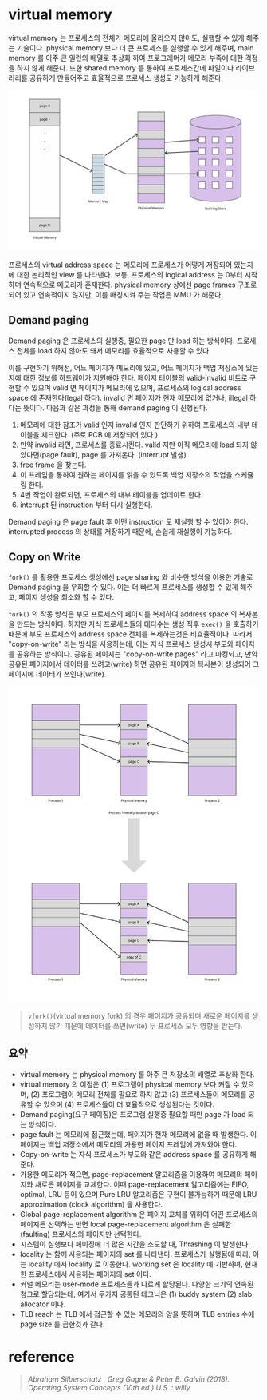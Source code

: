 # virtual memory

virtual memory 는 프로세스의 전체가 메모리에 올라오지 않아도, 실행할 수 있게 해주는 기술이다. physical memory 보다 더 큰 프로세스를 실행할 수 있게 해주며, main memory 를 아주 큰 일련의 배열로 추상화 하여 프로그래머가 메모리 부족에 대한 걱정을 하지 않게 해준다. 또한 shared memory 를 통하여 프로세스간에 파일이나 라이브러리를 공유하게 만들어주고 효율적으로 프로세스 생성도 가능하게 해준다.

![virtual memory structure ](../image/virtual-memory-structure.png)

프로세스의 virtual address space 는 메모리에 프로세스가 어떻게 저장되어 있는지에 대한 논리적인 view 를 나타낸다. 보통, 프로세스의 logical address 는 0부터 시작하며 연속적으로 메모리가 존재한다. physical memory 상에선 page frames 구조로 되어 있고 연속적이지 않지만, 이를 매칭시켜 주는 작업은 MMU 가 해준다.

## Demand paging

Demand paging 은 프로세스의 실행중, 필요한 page 만 load 하는 방식이다. 프로세스 전체를 load 하지 않아도 돼서 메모리를 효율적으로 사용할 수 있다.

이를 구현하기 위해선, 어느 페이지가 메모리에 있고, 어느 페이지가 백업 저장소에 있는지에 대한 정보를 하드웨어가 지원해야 한다. 페이지 테이블의 valid-invalid 비트로 구현할 수 있으며 valid 면 페이지가 메모리에 있으며, 프로세스의 logical address space 에 존재한다(legal 하다). invalid 면 페이지가 현재 메모리에 없거나, illegal 하다는 뜻이다. 다음과 같은 과정을 통해 demand paging 이 진행된다.

1. 메모리에 대한 참조가 valid 인지 invalid 인지 판단하기 위하여 프로세스의 내부 테이블을 체크한다. (주로 PCB 에 저장되어 있다.)
2. 만약 invalid 라면, 프로세스를 종료시킨다. valid 지만 아직 메모리에 load 되지 않았다면(page fault), page 를 가져온다. (interrupt 발생)
3. free frame 을 찾는다.
4. 이 프레임을 통하여 원하는 페이지를 읽을 수 있도록 백업 저장소의 작업을 스케쥴링 한다.
5. 4번 작업이 완료되면, 프로세스의 내부 테이블을 업데이트 한다.
6. interrupt 된 instruction 부터 다시 실행한다.

Demand paging 은 page fault 후 어떤 instruction 도 재실행 할 수 있어야 한다. interrupted process 의 상태를 저장하기 때문에, 손쉽게 재실행이 가능하다.

## Copy on Write

`fork()` 를 활용한 프로세스 생성에선 page sharing 와 비슷한 방식을 이용한 기술로 Demand paging 을 우회할 수 있다. 이는 더 빠르게 프로세스를 생성할 수 있게 해주고, 페이지 생성을 최소화 할 수 있다.

`fork()` 의 작동 방식은 부모 프로세스의 페이지를 복제하여 address space 의 복사본을 만드는 방식이다. 하지만 자식 프로세스들의 대다수는 생성 직후 `exec()` 을 호출하기 때문에 부모 프로세스의 address space 전체를 복제하는것은 비효율적이다. 따라서 "copy-on-write" 라는 방식을 사용하는데, 이는 자식 프로세스 생성시 부모와 페이지를 공유하는 방식이다. 공유된 페이지는 "copy-on-write pages" 라고 마킹되고, 만약 공유된 페이지에서 데이터를 쓰려고(write) 하면 공유된 페이지의 복사본이 생성되어 그 페이지에 데이터가 쓰인다(write).

![fork memory layout](../image/fork-memory-layout.png)

> `vfork()`(virtual memory fork) 의 경우 페이지가 공유되며 새로운 페이지를 생성하지 않기 때문에 데이터를 쓰면(write) 두 프로세스 모두 영향을 받는다.

## 요약

- virtual memory 는 physical memory 를 아주 큰 저장소의 배열로 추상화 한다.
- virtual memory 의 이점은 (1) 프로그램이 physical memory 보다 커질 수 있으며, (2) 프로그램이 메모리 전체를 필요로 하지 않고 (3) 프로세스들이 메모리를 공유할 수 있으며 (4) 프로세스들이 더 효율적으로 생성된다는 것이다.
- Demand paging(요구 페이징)은 프로그램 실행중 필요할 때만 page 가 load 되는 방식이다.
- page fault 는 메모리에 접근했는데, 페이지가 현재 메모리에 없을 때 발생한다. 이 페이지는 백업 저장소에서 메모리의 가용한 페이지 프레임에 가져와야 한다.
- Copy-on-write 는 자식 프로세스가 부모와 같은 address space 를 공유하게 해준다.
- 가용한 메모리가 적으면, page-replacement 알고리즘을 이용하여 메모리의 페이지와 새로은 페이지를 교체한다. 이때 page-replacement 알고리즘에는 FIFO, optimal, LRU 등이 있으며 Pure LRU 알고리즘은 구현이 불가능하기 때문에 LRU approximation (clock algorithm) 을 사용한다.
- Global page-replacement algorithm 은 페이지 교체를 위하여 어떤 프로세스의 페이지든 선택하는 반면 local page-replacement algorithm 은 실패한(faulting) 프로세스의 페이지만 선택한다.
- 시스템이 실행보다 페이징에 더 많은 시간을 소모할 때, Thrashing 이 발생한다.
- locality 는 함께 사용되는 페이지의 set 를 나타낸다. 프로세스가 실행됨에 따라, 이는 locality 에서 locality 로 이동한다. working set 은 locality 에 기반하며, 현재 한 프로세스에서 사용하는 페이지의 set 이다.
- 커널 메모리는 user-mode 프로세스들과 다르게 할당된다. 다양한 크기의 연속된 청크로 할당되는데, 여기서 두가지 공통된 테크닉은 (1) buddy system (2) slab allocator 이다.
- TLB reach 는 TLB 에서 접근할 수 있는 메모리의 양을 뜻하며 TLB entries 수에 page size 를 곱한것과 같다.

# reference

> _Abraham Silberschatz , Greg Gagne & Peter B. Galvin (2018). Operating System Concepts (10th ed.) U.S. : willy_

